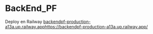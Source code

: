 # BackEnd_PF
Deploy en Railway
[backendpf-production-a13a.up.railway.app](https://backendpf-production-a13a.up.railway.app/)https://backendpf-production-a13a.up.railway.app/
